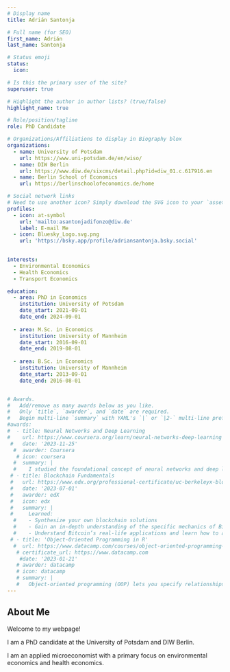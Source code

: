 ```yaml
---
# Display name
title: Adrián Santonja

# Full name (for SEO)
first_name: Adrián
last_name: Santonja 

# Status emoji
status:
  icon: 

# Is this the primary user of the site?
superuser: true

# Highlight the author in author lists? (true/false)
highlight_name: true

# Role/position/tagline
role: PhD Candidate

# Organizations/Affiliations to display in Biography blox
organizations:
  - name: University of Potsdam
    url: https://www.uni-potsdam.de/en/wiso/
  - name: DIW Berlin
    url: https://www.diw.de/sixcms/detail.php?id=diw_01.c.617916.en
  - name: Berlin School of Economics
    url: https://berlinschoolofeconomics.de/home

# Social network links
# Need to use another icon? Simply download the SVG icon to your `assets/media/icons/` folder.
profiles:
  - icon: at-symbol
    url: 'mailto:asantonjadifonzo@diw.de'
    label: E-mail Me
  - icon: Bluesky_Logo.svg.png
    url: 'https://bsky.app/profile/adriansantonja.bsky.social'
  

interests:
  - Environmental Economics
  - Health Economics
  - Transport Economics

education:
  - area: PhD in Economics
    institution: University of Potsdam
    date_start: 2021-09-01
    date_end: 2024-09-01
 
  - area: M.Sc. in Economics
    institution: University of Mannheim
    date_start: 2016-09-01
    date_end: 2019-08-01
   
  - area: B.Sc. in Economics
    institution: University of Mannheim
    date_start: 2013-09-01
    date_end: 2016-08-01


# Awards.
#   Add/remove as many awards below as you like.
#   Only `title`, `awarder`, and `date` are required.
#   Begin multi-line `summary` with YAML's `|` or `|2-` multi-line prefix and indent 2 spaces below.
#awards:
#  - title: Neural Networks and Deep Learning
#    url: https://www.coursera.org/learn/neural-networks-deep-learning
 #   date: '2023-11-25'
  #  awarder: Coursera
   # icon: coursera
  #  summary: |
  #    I studied the foundational concept of neural networks and deep learning. By the end, I was familiar with the significant technological trends driving the rise of deep learning; build, train, and apply fully connected deep neural networks; implement efficient (vectorized) neural networks; identify key parameters in a neural network’s architecture; and apply deep learning to your own applications.
 # - title: Blockchain Fundamentals
 #   url: https://www.edx.org/professional-certificate/uc-berkeleyx-blockchain-fundamentals
 #   date: '2023-07-01'
 #   awarder: edX
 #   icon: edx
 #   summary: |
 #     Learned:
  #    - Synthesize your own blockchain solutions
  #    - Gain an in-depth understanding of the specific mechanics of Bitcoin
  #    - Understand Bitcoin’s real-life applications and learn how to attack and destroy Bitcoin, Ethereum, smart contracts and Dapps, and alternatives to Bitcoin’s Proof-of-Work consensus algorithm
 # - title: 'Object-Oriented Programming in R'
  #  url: https://www.datacamp.com/courses/object-oriented-programming-with-s3-and-r6-in-r
   # certificate_url: https://www.datacamp.com
    #date: '2023-01-21'
   # awarder: datacamp
   # icon: datacamp
   # summary: |
   #   Object-oriented programming (OOP) lets you specify relationships between functions and the objects that they can act on, helping you manage complexity in your code. This is an intermediate level course, providing an introduction to OOP, using the S3 and R6 systems. S3 is a great day-to-day R programming tool that simplifies some of the functions that you write. R6 is especially useful for industry-specific analyses, working with web APIs, and building GUIs.
---
```


 ## About Me

Welcome to my webpage!

I am a PhD candidate at the University of Potsdam and DIW Berlin.

I am an applied microeconomist with a primary focus on environmental economics and health economics.